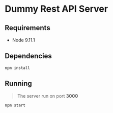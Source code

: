 # Dummy Rest API Server

## Requirements

 - Node 9.11.1


## Dependencies
 
 `npm install `

## Running

> The  server run on port **3000**

```npm start```
